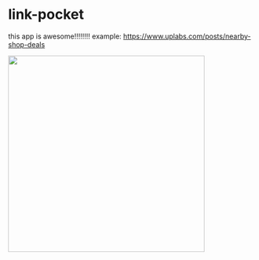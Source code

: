 # link-pocket
this app is awesome!!!!!!!!
example:
https://www.uplabs.com/posts/nearby-shop-deals

<img src="https://github.com/lucaslmartins14/link-pocket/blob/master/images/architecture.png?raw=true" height="400">
